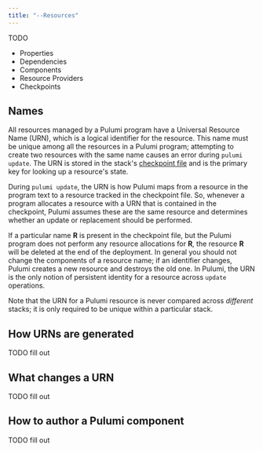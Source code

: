 ```yaml
---
title: "--Resources"
---
```


TODO
- Properties
- Dependencies
- Components
- Resource Providers
- Checkpoints

## Names
All resources managed by a Pulumi program have a Universal Resource Name (URN), which is a logical identifier for the resource. This name must be unique among all the resources in a Pulumi program; attempting to create two resources with the same name causes an error during `pulumi update`. The URN is stored in the stack's [checkpoint file](./checkpoint.html) and is the primary key for looking up a resource's state. 

During `pulumi update`, the URN is how Pulumi maps from a resource in the program text to a resource tracked in the checkpoint file. So, whenever a program allocates a resource with a URN that is contained in the checkpoint, Pulumi assumes these are the same resource and determines whether an update or replacement should be performed.  

If a particular name **R** is present in the checkpoint file, but the Pulumi program does not perform any resource allocations for **R**, the resource **R** will be deleted at the end of the deployment. In general you should not change the components of a resource name; if an identifier changes, Pulumi creates a new resource and destroys the old one. In Pulumi, the URN is the only notion of persistent identity for a resource across `update` operations.

Note that the URN for a Pulumi resource is never compared across *different* stacks; it is only required to be unique within a particular stack.  

## How URNs are generated

TODO fill out

## What changes a URN

TODO fill out

## How to author a Pulumi component

TODO fill out
